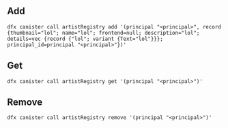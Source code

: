 ## Add

` dfx canister call artistRegistry add '(principal "<principal>", record {thumbnail="lol"; name="lol"; frontend=null; description="lol"; details=vec {record {"lol"; variant {Text="lol"}}}; principal_id=principal "<principal>"})' `

## Get

` dfx canister call artistRegistry get '(principal "<principal>")' `

## Remove

` dfx canister call artistRegistry remove '(principal "<principal>")' `